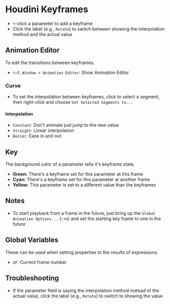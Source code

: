 # Houdini Keyframes

- `⌥`-click a parameter to add a keyframe
- Click the label (e.g., `Rotate`) to switch between showing the interpolation method and the actual value

## Animation Editor

To edit the transitions between keyframes.

- `⌥⇧F`, `Window > Animation Editor`: Show Animation Editor

### Curve

- To set the interpolation between keyframes, click to select a segment, then right-click and choose `Set Selected Segments to...`

#### Interpolation

- `Constant`: Don't animate just jump to the new value
- `Straight`: Linear interpolation
- `Bezier`: Ease in and out

## Key

The background color of a parameter tells it's keyframe state.

- **Green:** There's a keyframe set for this parameter at this frame
- **Cyan:** There's a keyframe set for this parameter at another frame
- **Yellow:** This parameter is set to a different value than the keyframes

## Notes

- To start playback from a frame in the future, just bring up the `Global Animation Options...` (`⇧⌥G`) and set the starting key frame to one in the future

## Global Variables

These can be used when setting properties to the results of expressions.

- `$F`: Current frame number

## Troubleshooting

- If the parameter field is saying the interpolation method instead of the actual value, click the label (e.g., `Rotate`) to switch to showing the value
